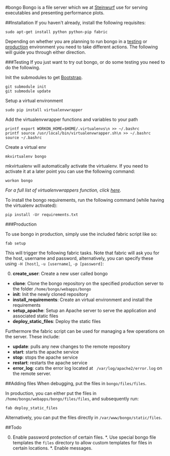#bongo
Bongo is a file server which we at [Steinwurf](http://steinwurf.com/) use for serving executables and presenting performance plots.

##Installation
If you haven't already, install the following requisites:

```
sudo apt-get install python python-pip fabric
```

Depending on whether you are planning to run bongo in a [testing](#testing) or [production](#production) environment you need to take different actions. The following will guide you through either direction.

###Testing
If you just want to try out bongo, or do some testing you need to do the following.

Init the submodules to get [Bootstrap](http://getbootstrap.com/).

```
git submodule init
git submodule update
```

Setup a virtual environment

```
sudo pip install virtualenvwrapper
```

Add the virtualenvwrapper functions and variables to your path

```
printf export WORKON_HOME=$HOME/.virtualenvs\n >> ~/.bashrc
printf source /usr/local/bin/virtualenvwrapper.sh\n >> ~/.bashrc
source ~/.bashrc
```

Create a virtual env

```
mkvirtualenv bongo
```

mkvirtualenv will automatically activate the virtualenv. If you need to activate it at a later point you can use the following command:

```
workon bongo
```

*For a full list of virtualenvwrappers function, click [here](http://virtualenvwrapper.readthedocs.org/en/latest/).*

To install the bongo requirements, run the following command (while having the virtualenv activated):

```
pip install -Ur requirements.txt
```

###Production

To use bongo in production, simply use the included fabric script like so:

```
fab setup
```

This will trigger the following fabric tasks. Note that fabric will ask you for the host, username and password, alternatively, you can specify these using ``-H [host]``, ``-u [username]``, ``-p [password]``:

0. **create_user**: Create a new user called bongo
* **clone**: Clone the bongo repository  on the specified production server to the folder ``/home/bongo/webapps/bongo``
* **init**: Init the newly cloned repository
* **install_requirements**: Create an virtual environment and install the requirements
* **setup_apache**: Setup an Apache server to serve the application and associated static files
* **deploy_static_files**: Deploy the static files

Furthermore the fabric script can be used for managing a few operations on the server. These include:

* **update**: pulls any new changes to the remote repository
* **start**: starts the apache service
* **stop**: stops the apache service
* **restart**: restarts the apache service
* **error_log**: cats the error log located at `` /var/log/apache2/error.log`` on the remote server.

##Adding files
When debugging, put the files in ``bongo/files/files``.

In production, you can either put the files in ``/home/bongo/webapps/bongo/files/files``, and subsequently run:
```
fab deploy_static_files
```
Alternatively, you can put the files directly in ``/var/www/bongo/static/files``.

##Todo

0. Enable password protection of certain files.
*. Use special bongo file templates the ``files`` directory to allow custom templates for files in certain locations.
*. Enable messages.
